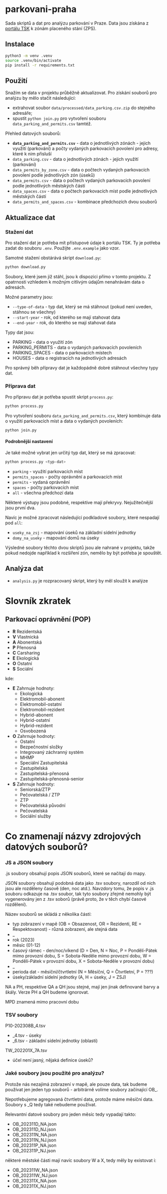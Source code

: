# parkovani-praha

Sada skriptů a dat pro analýzu parkování v Praze. Data jsou získána z [portálu TSK](https://zps.tsk-praha.cz/) k zónám placeného stání (ZPS).

## Instalace

```bash
python3 -m venv .venv
source .venv/bin/activate
pip install -r requirements.txt
```

## Použití

Snažím se data v projektu průběžně aktualizovat. Pro získání souborů pro analýzu by mělo stačit následující:

- extrahovat soubor `data/processed/data_parking.csv.zip` do stejného adresáře;
- spustit `python join.py` pro vytvoření souboru `data_parking_and_permits.csv` tamtéž.

Přehled datových souborů:

- **`data_parking_and_permits.csv`** - data o jednotlivých zónách - jejich využití (parkování) a počty vydaných parkovacích povolení pro adresy, které k nim přisluší
- `data_parking.csv` - data o jednotlivých zónách - jejich využití (parkování)
- `data_permits_by_zone.csv` - data o počtech vydaných parkovacích povolení podle jednotlivých zón (úseků)
- `data_permits.csv` - data o počtech vydaných parkovacích povolení podle jednotlivých městských částí
- `data_spaces.csv` - data o počtech parkovacích míst podle jednotlivých městských částí
- `data_permits_and_spaces.csv` - kombinace předchozích dvou souborů

## Aktualizace dat

### Stažení dat

Pro stažení dat je potřeba mít přístupové údaje k portálu TSK. Ty je potřeba zadat do souboru `.env`. Použijte `.env.example` jako vzor.

Samotné stažení obstárává skript `download.py`:

```bash
python download.py
```

Soubory, které jsem již stáhl, jsou k dispozici přímo v tomto projektu. Z opatrnosti vzhledem k možným citlivým údajům nenahrávám data o adresách.

Možné parametry jsou:

- `--type-of-data` - typ dat, který se má stáhnout (pokud není uveden, stáhnou se všechny)
- `--start-year` - rok, od kterého se mají stahovat data
- `--end-year` - rok, do kterého se mají stahovat data

Typy dat jsou:

- PARKING - data o využití zón
- PARKING_PERMITS - data o vydaných parkovacích povoleních
- PARKING_SPACES - data o parkovacích místech
- HOUSES - data o registracích na jednotlivých adresách

Pro správný běh přípravy dat je každopádně dobré stáhnout všechny typy dat.

### Příprava dat

Pro přípravu dat je potřeba spustit skript `process.py`:

```bash
python process.py
```

Pro vytvoření souboru `data_parking_and_permits.csv`, který kombinuje data o využití parkovacích míst a data o vydaných povoleních:

```bash
python join.py
```

#### Podrobnější nastavení

Je také  možné vybrat jen určitý typ dat, který se má zpracovat:

```bash
python process.py <typ-dat>
```

- `parking` - využití parkovacích míst
- `permits_spaces` - počty oprávnění a parkovacích míst
- `permits` - vydaná oprávnění
- `spaces` - počty parkovacích míst
- `all` - všechna předchozí data

Některé výstupy jsou podobné, respektive mají překryvy. Nejužitečnější jsou první dva.

Navíc je možné zpracovat následující podkladové soubory, které nespadají pod `all`:

- `useky_na_zsj` - mapování úseků na základní sídelní jednotky 
- `domy_na_useky` - mapování domů na úseky

Výsledné soubory těchto dvou skriptů jsou ale nahrané v projektu, takže pokud nedojde například k rozšíření zón, nemělo by být potřeba je spouštět.

## Analýza dat

- `analysis.py` je rozpracovaný skript, který by měl sloužit k analýze

# Slovník zkratek

## Parkovací oprávnění (POP)

- **R** Rezidentská
- **V** Vlastnická
- **A** Abonentská
- **P** Přenosná
- **C** Carsharing
- **E** Ekologická
- **O** Ostatní
- **S** Sociální

kde:
- **E** Zahrnuje hodnoty:
  - Ekologická
  - Elektromobil-abonent
  - Elektromobil-ostatní
  - Elektromobil-rezident
  - Hybrid-abonent
  - Hybrid-ostatní
  - Hybrid-rezident
  - Osvobozená
- **O** Zahrnuje hodnoty:
  - Ostatní
  - Bezpečnostní složky
  - Integrovaný záchranný systém
  - MHMP
  - Speciální Zastupitelská
  - Zastupitelská
  - Zastupitelská-přenosná
  - Zastupitelská-přenosná-senior
- **S** Zahrnuje hodnoty:
  - Seniorská/ZTP
  - Pečovatelská / ZTP
  - ZTP
  - Pečovatelská původní
  - Pečovatelská
  - Sociální služby

# Co znamenají názvy zdrojových datových souborů?

### JS a JSON soubory

.js soubory obsahují popis JSON souborů, které se načítají do mapy.

JSON soubory obsahují podobná data jako .tsv soubory, narozdíl od nich jsou ale rozděleny časově (den, noc atd.). Navzdory tomu, že popis v .js souboru odkazuje na .tsv soubor, tak tyto soubory zřejmě nemohly být vygenerovány jen z .tsv soborů (právě proto, že v těch chybí časové rozdělení).

Název souborů se skládá z několika částí:

- typ zobrazení v mapě (OB = Obsazenost, OR = Rezidenti, RE = Respektovanost) - různá zobrazení, ale stejná data
- _
- rok (2023)
- měsíc (01-12)
- časový rámec - den/noc/víkend (D = Den, N = Noc, P = Pondělí-Pátek mimo provozní dobu, S = Sobota-Neděle mimo provozní dobu, W = Pondělí-Pátek v provozní dobu, X = Sobota-Neděle v provozní dobu)
- _
- perioda dat - měsíční/čtvrtletní (N = Měsíční, Q = Čtvrtletní, P = ???)
- úseky/základní sídelní jednotky (A, H = úseky, J = ZSJ)

NA a PH, respektive QA a QH jsou stejné, mají jen jinak definované barvy a škály. Verze PH a QH budeme ignorovat.

MPD znamená mimo pracovní dobu

### TSV soubory

P10-202308B_4.tsv

- _4.tsv - úseky
- _6.tsv - základní sídelní jednotky (oblasti)

TW_202201X_7A.tsv

- účel není jasný, nějaká definice úseků?

### Jaké soubory jsou použité pro analýzu?

Protože nás nezajímá zobrazení v mapě, ale pouze data, tak budeme používat jen jeden typ souborů - arbitrárně volíme soubory začínající OB_.

Nepotřebujeme agregovaná čtvrtletní data, protože máme měsíční data. Soubory s _Q tedy také nebudeme používat.

Relevantní datové soubory pro jeden měsíc tedy vypadají takto:

- OB_202311D_NA.json
- OB_202311D_NJ.json
- OB_202311N_NA.json
- OB_202311N_NJ.json
- OB_202311P_NA.json
- OB_202311P_NJ.json 

některé městské části mají navíc soubory W a X, tedy měly by existovat i:

- OB_202311W_NA.json
- OB_202311W_NJ.json
- OB_202311X_NA.json
- OB_202311X_NJ.json
